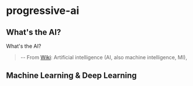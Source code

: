 # progressive-ai

## What's the AI?

What's the AI?

> -- From [Wiki](#https://en.wikipedia.org/wiki/Artificial_intelligence):
> Artificial intelligence (AI, also machine intelligence, MI), 

## Machine Learning & Deep Learning
